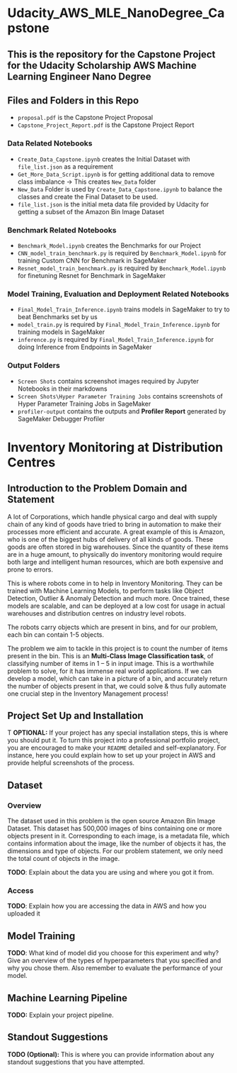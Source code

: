 # Udacity_AWS_MLE_NanoDegree_Capstone
## This is the repository for the Capstone Project for the Udacity Scholarship AWS Machine Learning Engineer Nano Degree



## Files and Folders in this Repo

- `proposal.pdf` is the Capstone Project Proposal 
- `Capstone_Project_Report.pdf` is the Capstone Project Report

### Data Related Notebooks

- `Create_Data_Capstone.ipynb` creates the Initial Dataset with `file_list.json` as a requirement
- `Get_More_Data_Script.ipynb` is for getting additional data to remove class imbalance -> This creates `New_Data` folder 
- `New_Data` Folder is used by `Create_Data_Capstone.ipynb` to balance the classes and create the Final Dataset to be used. 
- `file_list.json` is the initial meta data file provided by Udacity for getting a subset of the Amazon Bin Image Dataset

### Benchmark Related Notebooks
- `Benchmark_Model.ipynb` creates the Benchmarks for our Project
- `CNN_model_train_benchmark.py` is required by `Benchmark_Model.ipynb` for training Custom CNN for Benchmark in SageMaker
- `Resnet_model_train_benchmark.py` is required by `Benchmark_Model.ipynb` for finetuning Resnet for Benchmark in SageMaker


### Model Training, Evaluation and Deployment Related Notebooks
- `Final_Model_Train_Inference.ipynb` trains models in SageMaker to try to beat Benchmarks set by us
- `model_train.py` is required by `Final_Model_Train_Inference.ipynb` for training models in SageMaker
- `inference.py` is required by `Final_Model_Train_Inference.ipynb` for doing Inference from Endpoints in SageMaker

### Output Folders
- `Screen Shots` contains screenshot images required by Jupyter Notebooks in their markdowns 
- `Screen Shots\Hyper Parameter Training Jobs` contains screenshots of Hyper Parameter Training Jobs in SageMaker
- `profiler-output` contains the outputs and **Profiler Report** generated by SageMaker Debugger Profiler




# Inventory Monitoring at Distribution Centres

## Introduction to the Problem Domain and Statement

A lot of Corporations, which handle physical cargo and deal with supply chain of any kind of goods have tried to bring in automation to make their processes more efficient and accurate. A great example of this is Amazon, who is one of the biggest hubs of delivery of all kinds of goods. These goods are often stored in big warehouses. Since the quantity of these items are in a huge amount, to physically do inventory monitoring would require both large and intelligent human resources, which are both expensive and prone to errors. 

This is where robots come in to help in Inventory Monitoring. They can be trained with Machine Learning Models, to perform tasks like Object Detection,  Outlier & Anomaly Detection and much more. Once trained, these models are scalable, and can be deployed at a low cost for usage in actual warehouses and distribution centres on industry level robots. 

The robots carry objects which are present in bins, and for our problem, each bin can contain 1-5 objects.

The problem we aim to tackle in this project is to count the number of items present in the bin. This is an **Multi-Class Image Classification task**, of classifying number of items in 1 – 5 in input image. This is a worthwhile problem to solve, for it has immense real world applications. If we can develop a model, which can take in a picture of a bin, and accurately return the number of objects present in that, we could solve & thus fully automate one crucial step in the Inventory Management process! 


## Project Set Up and Installation

T
**OPTIONAL:** If your project has any special installation steps, this is where you should put it. To turn this project into a professional portfolio project, you are encouraged to make your `README` detailed and self-explanatory. For instance, here you could explain how to set up your project in AWS and provide helpful screenshots of the process.

## Dataset

### Overview

The dataset used in this problem is the open source Amazon Bin Image Dataset. This dataset has 500,000 images of bins containing one or more objects present in it. Corresponding to each image, is a metadata file, which contains information about the image, like the number of objects it has, the dimensions and type of objects. For our problem statement, we only need the total count of objects in the image. 

**TODO**: Explain about the data you are using and where you got it from.

### Access
**TODO**: Explain how you are accessing the data in AWS and how you uploaded it

## Model Training
**TODO**: What kind of model did you choose for this experiment and why? Give an overview of the types of hyperparameters that you specified and why you chose them. Also remember to evaluate the performance of your model.

## Machine Learning Pipeline
**TODO:** Explain your project pipeline.

## Standout Suggestions
**TODO (Optional):** This is where you can provide information about any standout suggestions that you have attempted.
